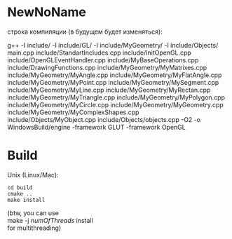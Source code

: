 # NewNoName

строка компиляции (в будущем будет изменяться):

g++ -I include/ -I include/GL/ -I include/MyGeometry/ -I include/Objects/ main.cpp include/StandartIncludes.cpp include/InitOpenGL.cpp include/OpenGLEventHandler.cpp include/MyBaseOperations.cpp include/DrawingFunctions.cpp include/MyGeometry/MyMatrixes.cpp include/MyGeometry/MyAngle.cpp include/MyGeometry/MyFlatAngle.cpp include/MyGeometry/MyPoint.cpp include/MyGeometry/MySegment.cpp include/MyGeometry/MyLine.cpp include/MyGeometry/MyRectan.cpp include/MyGeometry/MyTriangle.cpp include/MyGeometry/MyPolygon.cpp include/MyGeometry/MyCircle.cpp include/MyGeometry/MyGeometry.cpp include/MyGeometry/MyComplexShapes.cpp include/Objects/MyObject.cpp include/Objects/objects.cpp -O2 -o WindowsBuild/engine -framework GLUT -framework OpenGL

# Build

Unix (Linux/Mac):
```
cd build
cmake ..
make install
```
(btw, you can use<br>make -j *numOfThreads* install<br>for multithreading) 
